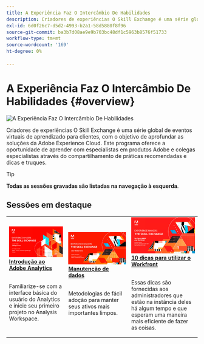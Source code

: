 ```yaml
---
title: A Experiência Faz O Intercâmbio De Habilidades
description: Criadores de experiências O Skill Exchange é uma série global de eventos virtuais de aprendizado para clientes, com o objetivo de aprofundar as soluções da Adobe Experience Cloud.
exl-id: 6d0f26c7-d5d2-4993-b2a1-58d5880f8f96
source-git-commit: ba3b7d08ae9e9b703bc48df1c5963b8576f51733
workflow-type: tm+mt
source-wordcount: '169'
ht-degree: 0%

---
```


# A Experiência Faz O Intercâmbio De Habilidades {#overview}

<img alt="A Experiência Faz O Intercâmbio De Habilidades" src="https://cdn.experienceleague.adobe.com/thumb/the-skill-exchange.png" />

Criadores de experiências O Skill Exchange é uma série global de eventos virtuais de aprendizado para clientes, com o objetivo de aprofundar as soluções da Adobe Experience Cloud. Este programa oferece a oportunidade de aprender com especialistas em produtos Adobe e colegas especialistas através do compartilhamento de práticas recomendadas e dicas e truques.

>[!TIP]
>
>**Todas as sessões gravadas são listadas na navegação à esquerda**.

<div id="recs-overview-body-1"></div>
<div id="recs-overview-body-2"></div>
<div id="recs-overview-body-3"></div>
<div id="recs-overview-body-4"></div>
<div id="recs-overview-body-5"></div>
<div id="recs-overview-body-6"></div>

<div id="past-events">


</div>

## Sessões em destaque

<table>
  <tr>
   <td>
      <a href="analytics/jun2021/getting-started.md">
      <img alt="Introdução ao Analytics" src="./assets/analytics-getting-started.png"/>
      </a>
      <div>
         <a href="analytics/jun2021/getting-started.md"><strong>Introdução ao Adobe Analytics</strong></a>
<!---         <br/><em>foo</em> -->
      </div>
      <p>
        <br/>
         Familiarize-se com a interface básica do usuário do Analytics e inicie seu primeiro projeto no Analysis Workspace.
      </p>
    </td>
   <td>
      <a href="marketo/feb2022/data-maintenance.md">
      <img alt="Manutenção de dados" src="./assets/data-maintenance.png"/>
      </a>
      <div>
         <a href="marketo/feb2022/data-maintenance.md"><strong>Manutenção de dados</strong></a>
<!---         <br/><em>foo</em> -->
      </div>
      <p>
        <br/>
         Metodologias de fácil adoção para manter seus ativos mais importantes limpos.
      </p>
    </td>
   <td>
      <a href="workfront/apr2022/ten-tips.md">
      <img alt="10 dicas para utilizar o Workfront" src="./assets/workfront-10-tips.png"/>
      </a>
      <div>
         <a href="workfront/apr2022/ten-tips.md"><strong>10 dicas para utilizar o Workfront</strong></a>
<!---         <br/><em>foo</em> -->
      </div>
      <p>
        <br/>
         Essas dicas são fornecidas aos administradores que estão na instância deles há algum tempo e que esperam uma maneira mais eficiente de fazer as coisas.
      </p>
    </td>
  </tr>
</table>
